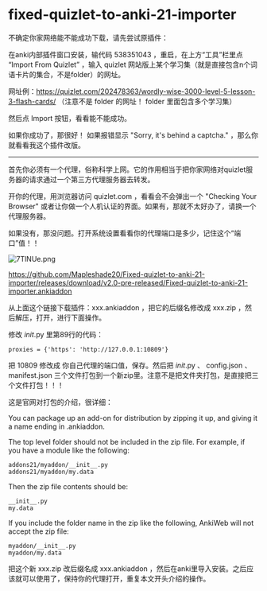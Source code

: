 # fixed-quizlet-to-anki-21-importer

不确定你家网络能不能成功下载，请先尝试原插件：

在anki内部插件窗口安装，输代码 538351043 ，重启，在上方“工具”栏里点 “Import From Quizlet” ，输入 quizlet 网站版上某个学习集（就是直接包含n个词语卡片的集合，不是folder）的网址。

网址例：https://quizlet.com/202478363/wordly-wise-3000-level-5-lesson-3-flash-cards/
（注意不是 folder 的网址！ folder 里面包含多个学习集）

然后点 Import 按钮，看看能不能成功。

如果你成功了，那很好！
如果报错显示 "Sorry, it's behind a captcha." ，那么你就看看我这个插件改版。

***

首先你必须有一个代理，俗称科学上网。它的作用相当于把你家网络对quizlet服务器的请求通过一个第三方代理服务器去转发。

开你的代理，用浏览器访问 quizlet.com ，看看会不会弹出一个 "Checking Your Browser" 或者让你做一个人机认证的界面。如果有，那就不太好办了，请换一个代理服务器。

如果没有，那没问题。打开系统设置看看你的代理端口是多少，记住这个“端口”值！！

![7TlNUe.png](https://s4.ax1x.com/2022/01/24/7TlNUe.png)

https://github.com/Mapleshade20/Fixed-quizlet-to-anki-21-importer/releases/download/v2.0-pre-released/Fixed-quizlet-to-anki-21-importer.ankiaddon

从上面这个链接下载插件：xxx.ankiaddon ，把它的后缀名修改成 xxx.zip ，然后解压，打开，进行下面操作。

修改 _init_.py 里第89行的代码：

```
proxies = {'https': 'http://127.0.0.1:10809'}
```

把 10809 修改成 你自己代理的端口值，保存。然后把 _init_.py 、 config.json 、 manifest.json 三个文件打包到一个新zip里。注意不是把文件夹打包，是直接把三个文件打包！！！

这是官网对打包的介绍，很详细：

You can package up an add-on for distribution by zipping it up, and giving it a name ending in .ankiaddon.

The top level folder should not be included in the zip file. For example, if you have a module like the following:

```
addons21/myaddon/__init__.py
addons21/myaddon/my.data
```

Then the zip file contents should be:

```
__init__.py
my.data
```

If you include the folder name in the zip like the following, AnkiWeb will not accept the zip file:

```
myaddon/__init__.py
myaddon/my.data
```

把这个新 xxx.zip 改后缀名成 xxx.ankiaddon ，然后在anki里导入安装。之后应该就可以使用了，保持你的代理打开，重复本文开头介绍的操作。

